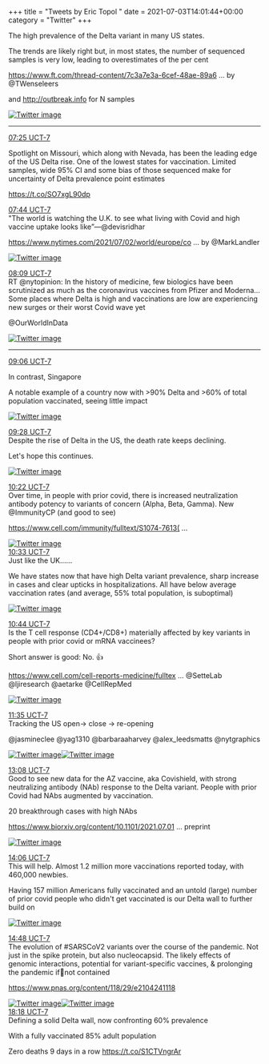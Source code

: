 +++
title = "Tweets by Eric Topol " 
date = 2021-07-03T14:01:44+00:00
category = "Twitter"
+++
<div class="thread"> 
<div class="thread-content"> 
The high prevalence of the Delta variant in many US states.

The trends are likely right but, in most states, the number of sequenced samples is very low, leading to overestimates of the per cent

<a href="https://www.ft.com/thread-content/7c3a7e3a-6cef-48ae-89a6-01e1a6f15959" target="_blank" rel="noreferer">https://www.ft.com/thread-content/7c3a7e3a-6cef-48ae-89a6 ...</a> 
 by @TWenseleers 

and <a href="http://outbreak.info" target="_blank" rel="noreferer">http://outbreak.info</a> 
 for N samples </div> 
<a href="/twitter/erictopol/images/E5YGYSHVIAMh70K.jpg"  ><img src="/twitter/erictopol/images/E5YGYSHVIAMh70K.jpg" alt="Twitter image" ></img></a><hr><div class="profile"> 
<a href="https://twitter.com/erictopol/status/1411330209287077893" target="_blank" rel="noreferer">07:25 UCT-7</a> 
</div> 
<div class="content"> 
Spotlight on Missouri, which along with Nevada, has been the leading edge of the US Delta rise. One of the lowest states for vaccination. Limited samples, wide 95% CI and some bias of those sequenced make for uncertainty of Delta prevalence point estimates

https://t.co/SO7xgL90dp</div> 
</div> 
<div class="tweet"> 
<div class="profile"> 
<a href="https://twitter.com/erictopol/status/1411335124319309836" target="_blank" rel="noreferer">07:44 UCT-7</a> 
</div> 
<div class="content"> 
"The world is watching the U.K. to see what living with Covid and high vaccine uptake looks like”—@devisridhar  

<a href="https://www.nytimes.com/2021/07/02/world/europe/coronavirus-britain-reopening-delta-variant.html?action=click&module=RelatedLinks&pgtype=Article" target="_blank" rel="noreferer">https://www.nytimes.com/2021/07/02/world/europe/co ...</a> 
 by @MarkLandler </div> 
<a href="/twitter/erictopol/images/E5YQ3rBVgAAAcHX.jpg"  ><img src="/twitter/erictopol/images/E5YQ3rBVgAAAcHX.jpg" alt="Twitter image" ></img></a></div> 
<div class="tweet"> 
<div class="profile"> 
<a href="https://twitter.com/erictopol/status/1411341422964269058" target="_blank" rel="noreferer">08:09 UCT-7</a> 
</div> 
<div class="content"> 
RT @nytopinion: In the history of medicine, few biologics have been scrutinized as much as the coronavirus vaccines from Pfizer and Moderna…</div> 
</div> 
<div class="thread"> 
<div class="thread-content"> 
Some places where Delta is high and vaccinations are low are experiencing new surges or their worst Covid wave yet

@OurWorldInData </div> 
<a href="/twitter/erictopol/images/E5YfpiAVkAQShYJ.jpg"  ><img src="/twitter/erictopol/images/E5YfpiAVkAQShYJ.jpg" alt="Twitter image" ></img></a><hr><div class="profile"> 
<a href="https://twitter.com/erictopol/status/1411355584381607938" target="_blank" rel="noreferer">09:06 UCT-7</a> 
</div> 
<div class="content"> 
In contrast, Singapore

A notable example of a country now with &gt;90% Delta and &gt;60% of total population vaccinated, seeing little impact </div> 
<a href="/twitter/erictopol/images/E5YkM22VgAQ5PB0.jpg"  ><img src="/twitter/erictopol/images/E5YkM22VgAQ5PB0.jpg" alt="Twitter image" ></img></a></div> 
<div class="tweet"> 
<div class="profile"> 
<a href="https://twitter.com/erictopol/status/1411361111648083969" target="_blank" rel="noreferer">09:28 UCT-7</a> 
</div> 
<div class="content"> 
Despite the rise of Delta in the US, the death rate keeps declining. 

Let's hope this continues. </div> 
<a href="/twitter/erictopol/images/E5YpDAQUcAQWn6L.jpg"  ><img src="/twitter/erictopol/images/E5YpDAQUcAQWn6L.jpg" alt="Twitter image" ></img></a></div> 
<div class="tweet"> 
<div class="profile"> 
<a href="https://twitter.com/erictopol/status/1411374762975137793" target="_blank" rel="noreferer">10:22 UCT-7</a> 
</div> 
<div class="content"> 
Over time, in people with prior covid, there is increased neutralization antibody potency to variants of concern (Alpha, Beta, Gamma). New @ImmunityCP (and good to see)

<a href="https://www.cell.com/immunity/fulltext/S1074-7613(21)00259-4" target="_blank" rel="noreferer">https://www.cell.com/immunity/fulltext/S1074-7613( ...</a> 
 </div> 
<a href="/twitter/erictopol/images/E5Y1t8cVEAIp5S2.jpg"  ><img src="/twitter/erictopol/images/E5Y1t8cVEAIp5S2.jpg" alt="Twitter image" ></img></a></div> 
<div class="tweet"> 
<div class="profile"> 
<a href="https://twitter.com/erictopol/status/1411377452622909442" target="_blank" rel="noreferer">10:33 UCT-7</a> 
</div> 
<div class="content"> 
Just like the UK......

We have states now that have high Delta variant prevalence, sharp increase in cases and clear upticks in hospitalizations. All have below average vaccination rates (and average, 55% total population, is suboptimal) </div> 
<a href="/twitter/erictopol/images/E5Y302yVEAAIAXQ.jpg"  ><img src="/twitter/erictopol/images/E5Y302yVEAAIAXQ.jpg" alt="Twitter image" ></img></a></div> 
<div class="tweet"> 
<div class="profile"> 
<a href="https://twitter.com/erictopol/status/1411380301423468547" target="_blank" rel="noreferer">10:44 UCT-7</a> 
</div> 
<div class="content"> 
Is the T cell response (CD4+/CD8+) materially affected by key variants in people with prior covid or mRNA vaccinees?

Short answer is good: No. 👍

<a href="https://www.cell.com/cell-reports-medicine/fulltext/S2666-3791(21)00204-4" target="_blank" rel="noreferer">https://www.cell.com/cell-reports-medicine/fulltex ...</a> 
 @SetteLab @ljiresearch @aetarke @CellRepMed </div> 
<a href="/twitter/erictopol/images/E5Y54xWUUAUCJqx.jpg"  ><img src="/twitter/erictopol/images/E5Y54xWUUAUCJqx.jpg" alt="Twitter image" ></img></a></div> 
<div class="tweet"> 
<div class="profile"> 
<a href="https://twitter.com/erictopol/status/1411393139458199556" target="_blank" rel="noreferer">11:35 UCT-7</a> 
</div> 
<div class="content"> 
Tracking the US open-&gt; close -&gt; re-opening

@jasmineclee @yag1310 @barbaraaharvey @alex_leedsmatts @nytgraphics </div> 
<a href="/twitter/erictopol/images/E5ZGfbdVoAA5l-K.jpg"  ><img src="/twitter/erictopol/images/E5ZGfbdVoAA5l-K.jpg" alt="Twitter image" ></img></a><a href="/twitter/erictopol/images/E5ZGTvqVcAEJwoQ.jpg"  ><img src="/twitter/erictopol/images/E5ZGTvqVcAEJwoQ.jpg" alt="Twitter image" ></img></a></div> 
<div class="tweet"> 
<div class="profile"> 
<a href="https://twitter.com/erictopol/status/1411416528495333376" target="_blank" rel="noreferer">13:08 UCT-7</a> 
</div> 
<div class="content"> 
Good to see new data for the AZ vaccine, aka Covishield, with strong neutralizing antibody (NAb) response to the Delta variant. People with prior Covid had NAbs augmented by vaccination. 

20 breakthrough cases with high NAbs

<a href="https://www.biorxiv.org/content/10.1101/2021.07.01.450676v1" target="_blank" rel="noreferer">https://www.biorxiv.org/content/10.1101/2021.07.01 ...</a> 
 preprint </div> 
<a href="/twitter/erictopol/images/E5ZaqmwUYAEZ7RS.jpg"  ><img src="/twitter/erictopol/images/E5ZaqmwUYAEZ7RS.jpg" alt="Twitter image" ></img></a></div> 
<div class="tweet"> 
<div class="profile"> 
<a href="https://twitter.com/erictopol/status/1411431112136564736" target="_blank" rel="noreferer">14:06 UCT-7</a> 
</div> 
<div class="content"> 
This will help. Almost 1.2 million more vaccinations reported today, with 460,000 newbies.

Having 157 million Americans fully vaccinated and an untold (large) number of prior covid people who didn't get vaccinated is our Delta wall to further build on </div> 
<a href="/twitter/erictopol/images/E5ZpDbAUUAA8VcY.jpg"  ><img src="/twitter/erictopol/images/E5ZpDbAUUAA8VcY.jpg" alt="Twitter image" ></img></a></div> 
<div class="tweet"> 
<div class="profile"> 
<a href="https://twitter.com/erictopol/status/1411441631438409731" target="_blank" rel="noreferer">14:48 UCT-7</a> 
</div> 
<div class="content"> 
The evolution of #SARSCoV2 variants over the course of the pandemic. Not just in the spike protein, but also nucleocapsid. The likely effects of genomic interactions, potential for variant-specific vaccines, &amp; prolonging the pandemic if🦠not contained

<a href="https://www.pnas.org/content/118/29/e2104241118" target="_blank" rel="noreferer">https://www.pnas.org/content/118/29/e2104241118</a> 
 </div> 
<a href="/twitter/erictopol/images/E5Zxw9HVgAA3ZHx.jpg"  ><img src="/twitter/erictopol/images/E5Zxw9HVgAA3ZHx.jpg" alt="Twitter image" ></img></a><a href="/twitter/erictopol/images/E5Zxyb_UcAMMoLY.jpg"  ><img src="/twitter/erictopol/images/E5Zxyb_UcAMMoLY.jpg" alt="Twitter image" ></img></a></div> 
<div class="tweet"> 
<div class="profile"> 
<a href="https://twitter.com/erictopol/status/1411494583914041344" target="_blank" rel="noreferer">18:18 UCT-7</a> 
</div> 
<div class="content"> 
Defining a solid Delta wall, now confronting 60% prevalence

With a fully vaccinated 85% adult population

Zero deaths 9 days in a row https://t.co/S1CTVngrAr</div> 
</div> 


